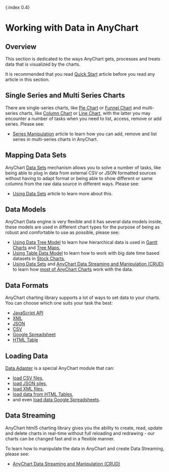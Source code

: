{:index 0.4}
# Working with Data in AnyChart

## Overview

This section is dedicated to the ways AnyChart gets, processes and treats data that is visualized by the charts.

It is recommended that you read [Quick Start](../Quick_Start/Quick_Start) article before you read any article in this section.

## Single Series and Multi Series Charts

There are single-series charts, like [Pie Chart](../Basic_Charts/Pie_Chart) or [Funnel Chart](../Basic_Charts/Funnel_Chart) and multi-series charts, like [Column Chart](../Basic_Charts/Column_Chart) or [Line Chart](../Basic_Charts/Line_Chart), with the latter you may encounter a number of tasks when you need to list, access, remove or add series. Please see:
- [Series Manipulation](Series_Manipulation) article to learn how you can add, remove and list series in multi-series charts in AnyChart.

## Mapping Data Sets

AnyChart [Data Sets](Using_Data_Sets) mechanism allows you to solve a number of tasks, like being able to plug in data from external CSV or JSON formatted sources without having to adapt format or being able to show different or same columns from the raw data source in different ways. Please see:
- [Using Data Sets](Using_Data_Sets) article to learn more about this.

## Data Models

AnyChart Data engine is very flexible and it has several data models inside, these models are used in different chart types for the purpose of being as robust and comfortable to use as possible, please see:
- [Using Data Tree Model](Using_Data_Tree_Model) to learn how hierarchical data is used in [Gantt Charts](../Gantt_Chart/Quick_Start) and [Tree Maps](../Basic_Charts/TreeMap_Chart),
- [Using Table Data Model](Using_Table_Data_Model) to learn how to work with big date time based datasets in [Stock Charts](../Stock_Charts/Overview),
- [Using Data Sets](Using_Data_Sets) and [AnyChart Data Streaming and Manipulation (CRUD)](Data_Manipulation) to learn how [most of AnyChart Charts](../Quick_Start/Supported_Charts_Types) work with the data.

## Data Formats

AnyChart charting library supports a lot of ways to set data to your charts. You can choose which one suits your task the best:

- [JavaScript API](Supported_Data_Formats#javascript_api)
- [XML](Supported_Data_Formats#xml)
- [JSON](Supported_Data_Formats#json)
- [CSV](Supported_Data_Formats#csv)
- [Google Spreadsheet](Supported_Data_Formats#google_spreadsheet)
- [HTML Table](Supported_Data_Formats#html_table)

## Loading Data

[Data Adapter](./Data_Adapter/Overview) is a special AnyChart module that can:
- [load CSV files](./Data_Adapter/Loading_CSV_File),
- [load JSON siles](./Data_Adapter/Loading_JSON_File),
- [load XML files](./Data_Adapter/Loading_XML_File),
- [load data from HTML Tables](./Data_Adapter/Parsing_HTML_Table),
- and even [load data Google Spreadsheets](./Data_Adapter/Loading_Google_Spreadsheet).

## Data Streaming

AnyChart html5 charting library gives you the ability to create, read, update and delete charts in real-time without full reloading and redrawing - our charts can be changed fast and in a flexible manner.

To learn how to manipulate the data in AnyChart and create Data Streaming, please see:
- [AnyChart Data Streaming and Manipulation (CRUD)](Data_Manipulation)
